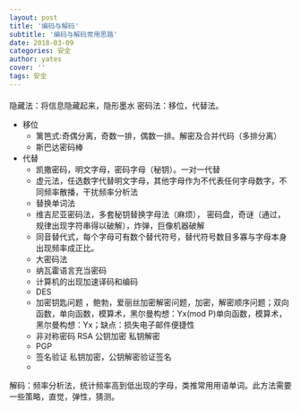 ```yaml
---
layout: post
title: '编码与解码'
subtitle: '编码与解码常用思路'
date: 2018-03-09
categories: 安全
author: yates
cover: ''
tags: 安全
---
```

 
#### 
 隐藏法：将信息隐藏起来，隐形墨水
 密码法：移位，代替法。

- 移位
    - 篱笆式:奇偶分离，奇数一排，偶数一排。解密及合并代码（多排分离）
    - 斯巴达密码棒
- 代替
    - 凯撒密码，明文字母，密码字母（秘钥）。一对一代替
    - 虚元法，任选数字代替明文字母，其他字母作为不代表任何字母数字，不同频率散播，干扰频率分析法 
    - 替换单词法
    - 维吉尼亚密码法，多套秘钥替换字母法（麻烦）， 密码盘，奇谜（通过，规律出现字符串得以破解），炸弹，巨像机器破解
    - 同音替代式，每个字母可有数个替代符号，替代符号数目多寡与字母本身出现频率成正比。
    - 大密码法
	- 纳瓦霍语言充当密码
	- 计算机的出现加速译码和编码
	- DES
	- 加密钥匙问题 ，鲍勃，爱丽丝加密解密问题，加密，解密顺序问题；双向函数，单向函数，模算术，黑尔曼构想：Yx(mod P)单向函数，模算术，黑尔曼构想：Yx；缺点：损失电子邮件便捷性
	- 非对称密码 RSA 公钥加密 私钥解密
	- PGP 
	- 签名验证 私钥加密，公钥解密验证签名
	-
    
解码：频率分析法，统计频率高到低出现的字母，类推常用用语单词。此方法需要一些策略，直觉，弹性，猜测。